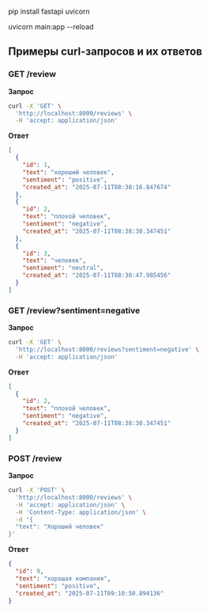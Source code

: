 pip install fastapi uvicorn

uvicorn main:app --reload

## Примеры curl-запросов и их ответов
### GET /review
**Запрос**
```bash
curl -X 'GET' \
  'http://localhost:8000/reviews' \
  -H 'accept: application/json'
```
**Ответ**
```json
[
  {
    "id": 1,
    "text": "хороший человек",
    "sentiment": "positive",
    "created_at": "2025-07-11T08:38:16.847674"
  },
  {
    "id": 2,
    "text": "плохой человек",
    "sentiment": "negative",
    "created_at": "2025-07-11T08:38:30.347451"
  },
  {
    "id": 3,
    "text": "человек",
    "sentiment": "neutral",
    "created_at": "2025-07-11T08:38:47.985456"
  }
]
```
### GET /review?sentiment=negative
**Запрос**
```bash
curl -X 'GET' \
  'http://localhost:8000/reviews?sentiment=negative' \
  -H 'accept: application/json'
```
**Ответ**
```json
[
  {
    "id": 2,
    "text": "плохой человек",
    "sentiment": "negative",
    "created_at": "2025-07-11T08:38:30.347451"
  }
]
```
### POST /review
**Запрос**
```bash
curl -X 'POST' \
  'http://localhost:8000/reviews' \
  -H 'accept: application/json' \
  -H 'Content-Type: application/json' \
  -d '{
  "text": "Хороший человек"
}'
```
**Ответ**
```json
{
  "id": 9,
  "text": "хорошая компания",
  "sentiment": "positive",
  "created_at": "2025-07-11T09:10:50.894136"
}
```

